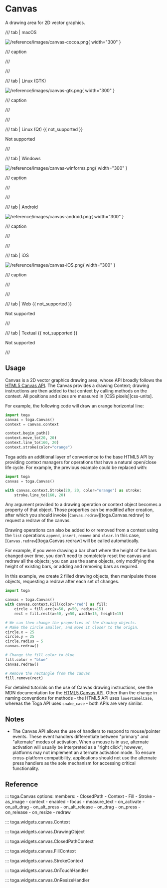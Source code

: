 # Canvas

A drawing area for 2D vector graphics.

/// tab | macOS

![/reference/images/canvas-cocoa.png](/reference/images/canvas-cocoa.png){ width="300" }

/// caption

///

<!-- TODO: Update alt text -->

///

/// tab | Linux (GTK)

![/reference/images/canvas-gtk.png](/reference/images/canvas-gtk.png){ width="300" }

/// caption

///

<!-- TODO: Update alt text -->

///

/// tab | Linux (Qt) {{ not_supported }}

Not supported

///

/// tab | Windows

![/reference/images/canvas-winforms.png](/reference/images/canvas-winforms.png){ width="300" }

/// caption

///

<!-- TODO: Update alt text -->

///

/// tab | Android

![/reference/images/canvas-android.png](/reference/images/canvas-android.png){ width="300" }

/// caption

///

<!-- TODO: Update alt text -->

///

/// tab | iOS

![/reference/images/canvas-iOS.png](/reference/images/canvas-iOS.png){ width="300" }

/// caption

///

<!-- TODO: Update alt text -->

///

/// tab | Web {{ not_supported }}

Not supported

///

/// tab | Textual {{ not_supported }}

Not supported

///

## Usage

Canvas is a 2D vector graphics drawing area, whose API broadly follows the [HTML5 Canvas API](https://developer.mozilla.org/en-US/docs/Web/API/Canvas_API). The Canvas provides a drawing Context; drawing instructions are then added to that context by calling methods on the context. All positions and sizes are measured in [CSS pixels][css-units].

For example, the following code will draw an orange horizontal line:

```python
import toga
canvas = toga.Canvas()
context = canvas.context

context.begin_path()
context.move_to(20, 20)
context.line_to(160, 20)
context.stroke(color="orange")
```

Toga adds an additional layer of convenience to the base HTML5 API by providing context managers for operations that have a natural open/close life cycle. For example, the previous example could be replaced with:

```python
import toga
canvas = toga.Canvas()

with canvas.context.Stroke(20, 20, color="orange") as stroke:
    stroke.line_to(160, 20)
```

Any argument provided to a drawing operation or context object becomes a property of that object. Those properties can be modified after creation, after which you should invoke [`Canvas.redraw`][toga.Canvas.redraw] to request a redraw of the canvas.

Drawing operations can also be added to or removed from a context using the `list` operations `append`, `insert`, `remove` and `clear`. In this case, [`Canvas.redraw`][toga.Canvas.redraw] will be called automatically.

For example, if you were drawing a bar chart where the height of the bars changed over time, you don't need to completely reset the canvas and redraw all the objects; you can use the same objects, only modifying the height of existing bars, or adding and removing bars as required.

In this example, we create 2 filled drawing objects, then manipulate those objects, requesting a redraw after each set of changes.

```python
import toga

canvas = toga.Canvas()
with canvas.context.Fill(color="red") as fill:
    circle = fill.arc(x=50, y=50, radius=15)
    rect = fill.rect(x=50, y=50, width=15, height=15)

# We can then change the properties of the drawing objects.
# Make the circle smaller, and move it closer to the origin.
circle.x = 25
circle.y = 25
circle.radius = 5
canvas.redraw()

# Change the fill color to blue
fill.color = "blue"
canvas.redraw()

# Remove the rectangle from the canvas
fill.remove(rect)
```

For detailed tutorials on the use of Canvas drawing instructions, see the MDN documentation for the [HTML5 Canvas API](https://developer.mozilla.org/en-US/docs/Web/API/Canvas_API). Other than the change in naming conventions for methods - the HTML5 API uses `lowerCamelCase`, whereas the Toga API uses `snake_case` - both APIs are very similar.

## Notes

- The Canvas API allows the use of handlers to respond to mouse/pointer events. These event handlers differentiate between "primary" and "alternate" modes of activation. When a mouse is in use, alternate activation will usually be interpreted as a "right click"; however, platforms may not implement an alternate activation mode. To ensure cross-platform compatibility, applications should not use the alternate press handlers as the sole mechanism for accessing critical functionality.

## Reference

::: toga.Canvas
    options:
        members:
            - ClosedPath
            - Context
            - Fill
            - Stroke
            - as_image
            - context
            - enabled
            - focus
            - measure_text
            - on_activate
            - on_alt_drag
            - on_alt_press
            - on_alt_release
            - on_drag
            - on_press
            - on_release
            - on_resize
            - redraw

::: toga.widgets.canvas.Context

::: toga.widgets.canvas.DrawingObject

::: toga.widgets.canvas.ClosedPathContext

::: toga.widgets.canvas.FillContext

::: toga.widgets.canvas.StrokeContext

::: toga.widgets.canvas.OnTouchHandler

::: toga.widgets.canvas.OnResizeHandler
